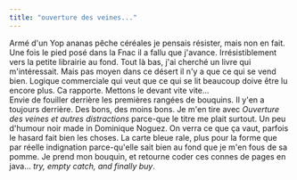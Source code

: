 ```yaml
---
title: "ouverture des veines..."
---
```


Armé d'un Yop ananas pêche céréales je pensais résister, mais non en fait. Une
fois le pied posé dans la Fnac il a fallu que j'avance. Irrésistiblement vers
la petite librairie au fond. Tout là bas, j'ai cherché un livre qui
m'intéressait. Mais pas moyen dans ce désert il n'y a que ce qui se vend bien.
Logique commerciale qui veut que ce qui se lit beaucoup doive être lu encore
plus. Ca rapporte. Mettons le devant vite vite...  
Envie de fouiller derrière les premières rangées de bouquins. Il y'en a
toujours derrière. Des bons, des moins bons. Je m'en tire avec _Ouverture des
veines et autres distractions_ parce-que le titre me plait surtout. Un peu
d'humour noir made in Dominique Noguez. On verra ce que ça vaut, parfois le
hasard fait bien les choses. La carte bleue rale, plus pour la forme que par
réelle indignation parce-qu'elle sait bien au fond que je m'en fous de sa
pomme. Je prend mon bouquin, et retourne coder ces connes de pages en java...
_try, empty catch, and finally buy_.

